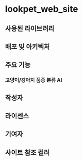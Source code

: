 # lookpet_web_site


## 사용된 라이브러리

## 배포 및 아키텍처

## 주요 기능
### 고양이/강아지 품종 분류 AI

## 작성자

## 라이센스

## 기여자

## 사이트 참조 컬러
